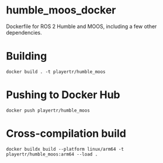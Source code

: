 # humble_moos_docker
Dockerfile for ROS 2 Humble and MOOS, including a few other dependencies.

# Building
```
docker build . -t playertr/humble_moos
```

# Pushing to Docker Hub
```
docker push playertr/humble_moos
```

# Cross-compilation build
```
docker buildx build --platform linux/arm64 -t playertr/humble_moos:arm64 --load .
```